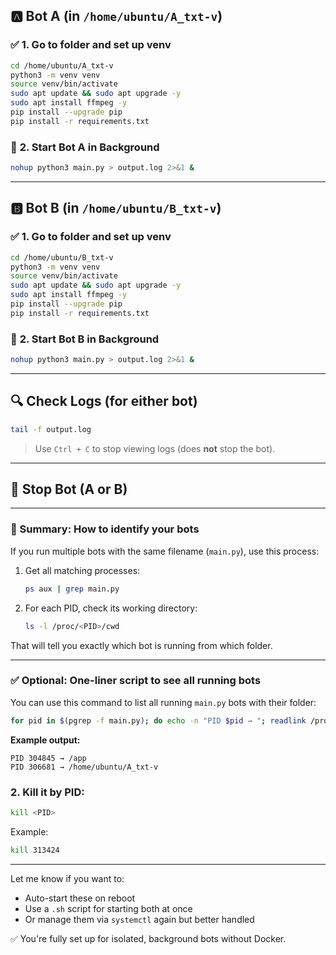 ## 🅰️ Bot A (in `/home/ubuntu/A_txt-v`)

### ✅ **1. Go to folder and set up venv**

```bash
cd /home/ubuntu/A_txt-v
python3 -m venv venv
source venv/bin/activate
sudo apt update && sudo apt upgrade -y
sudo apt install ffmpeg -y
pip install --upgrade pip
pip install -r requirements.txt
```

### 🚀 **2. Start Bot A in Background**

```bash
nohup python3 main.py > output.log 2>&1 &
```

---

## 🅱️ Bot B (in `/home/ubuntu/B_txt-v`)

### ✅ **1. Go to folder and set up venv**

```bash
cd /home/ubuntu/B_txt-v
python3 -m venv venv
source venv/bin/activate
sudo apt update && sudo apt upgrade -y
sudo apt install ffmpeg -y
pip install --upgrade pip
pip install -r requirements.txt
```

### 🚀 **2. Start Bot B in Background**

```bash
nohup python3 main.py > output.log 2>&1 &
```

---

## 🔍 **Check Logs (for either bot)**

```bash
tail -f output.log
```

> Use `Ctrl + C` to stop viewing logs (does **not** stop the bot).

---

## 🛑 **Stop Bot (A or B)**

---

### 🧠 Summary: How to identify your bots

If you run multiple bots with the same filename (`main.py`), use this process:

1. Get all matching processes:

   ```bash
   ps aux | grep main.py
   ```

2. For each PID, check its working directory:

   ```bash
   ls -l /proc/<PID>/cwd
   ```

That will tell you exactly which bot is running from which folder.

---

### ✅ Optional: One-liner script to see all running bots

You can use this command to list all running `main.py` bots with their folder:

```bash
for pid in $(pgrep -f main.py); do echo -n "PID $pid → "; readlink /proc/$pid/cwd; done
```

**Example output:**

```
PID 304845 → /app
PID 306681 → /home/ubuntu/A_txt-v
```

### 2. Kill it by PID:

```bash
kill <PID>
```

Example:

```bash
kill 313424
```

---

Let me know if you want to:

* Auto-start these on reboot
* Use a `.sh` script for starting both at once
* Or manage them via `systemctl` again but better handled

✅ You're fully set up for isolated, background bots without Docker.
